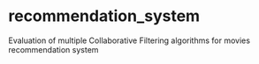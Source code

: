 # recommendation_system
Evaluation of multiple Collaborative Filtering algorithms for movies recommendation system
